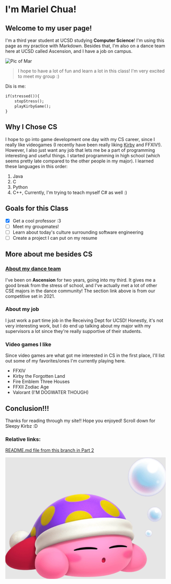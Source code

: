 # I'm Mariel Chua!
## Welcome to my user page!

I'm a third year student at UCSD studying **Computer Science**! I'm using this page as my practice with Markdown.
Besides that, I'm also on a dance team here at UCSD called Ascension, and I have a job on campus.

![Pic of Mar](Images/Picture%20of%20Mariel.JPG)

> I hope to have a lot of fun and learn a lot in this class! I'm very excited to meet my group :)

Dis is me:
```
if(stressed()){
    stopStress();
    playKirbyGame();
}
```
## Why I Chose CS
I hope to go into game development one day with my CS career, since I really like videogames (I recently have been really liking [Kirby](https://youtu.be/XBvRzwXxzSQ) and FFXIV!). However, I also just want any job that lets me be a part of programming interesting and useful things. 
I started programming in high school (which seems pretty late compared to the other people in my major). I learned these languages in this order:
1. Java
2. C
3. Python
4. C++, Currently, I'm trying to teach myself C# as well :)

## Goals for this Class
- [x] Get a cool professor :3
- [ ] Meet my groupmates!
- [ ] Learn about today's culture surrounding software engineering
- [ ] Create a project I can put on my resume

## More about me besides CS
### [About my dance team](https://youtu.be/Yd4yXcT6r1I)
I've been on **Ascension** for two years, going into my third. It gives me a good break from the stress of school, and I've actually met a lot of other CSE majors in the dance community! The section link above is from our competitive set in 2021.

### About my job
I just work a part time job in the Receiving Dept for UCSD! Honestly, it's not very interesting work, but I do end up talking about my major with my supervisors a lot since they're really supportive of their students.

### Video games I like
Since video games are what got me interested in CS in the first place, I'll list out some of my favorites/ones I'm currently playing here.
* FFXIV
* Kirby the Forgotten Land
* Fire Emblem Three Houses
* FFXII Zodiac Age
* Valorant (I'M DOGWATER THOUGH)

## Conclusion!!!
Thanks for reading through my site!! Hope you enjoyed! Scroll down for Sleepy Kirbz :D

### Relative links:
[README.md file from this branch in Part 2](README.md)

![Sleepy Kirby](Images/SleepingKirby.png)